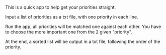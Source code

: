 This is a quick app to help get your priorities straight.

Input a list of priorities as a txt file, with one priority in each line.

Run the app, all priorities will be matched one against each other. You have to choose the more important one from the 2 given "priority".

At the end, a sorted list will be output in a txt file, following the order of the priority.